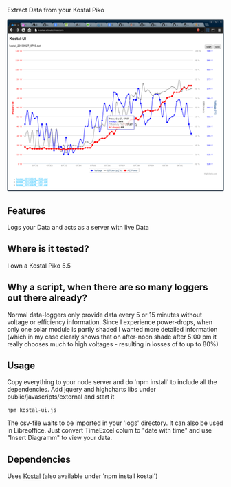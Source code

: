 Extract Data from your Kostal Piko

![Image](Kostal-UI.png?raw=true)

## Features

Logs your Data and acts as a server with live Data


## Where is it tested?

I own a Kostal Piko 5.5

## Why a script, when there are so many loggers out there already?

Normal data-loggers only provide data every 5 or 15 minutes without voltage or efficiency information.
Since I experience power-drops, when only one solar module is partly shaded I wanted more detailed information
(which in my case clearly shows that on after-noon shade after 5:00 pm it really chooses much to high voltages - resulting in losses of to up to 80%)

## Usage

Copy everything to your node server and do 'npm install' to include all the dependencies.
Add jquery and highcharts libs under public/javascripts/external and start it

    npm kostal-ui.js


The csv-file waits to be imported in your 'logs' directory.
It can also be used in Libreoffice. Just convert TimeExcel colum to "date with time" and use "Insert Diagramm" to view your data.

## Dependencies

Uses [Kostal](www.github.com/zevero/kostal) (also available under 'npm install kostal')
